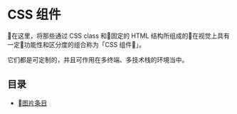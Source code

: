 # CSS 组件

在这里，将那些通过 CSS class 和固定的 HTML 结构所组成的在视觉上具有一定功能性和区分度的组合称为「CSS 组件」。

它们都是可定制的，并且可作用在多终端、多技术栈的环境当中。

## 目录

- [图片条目](image-item)
